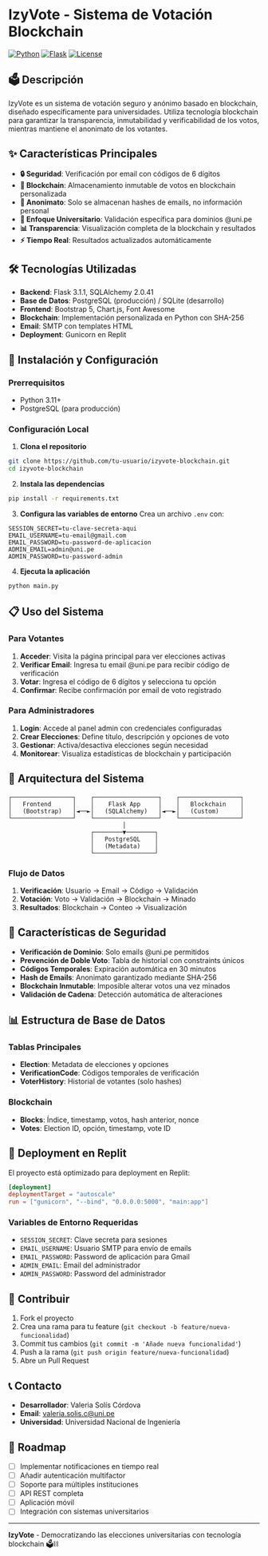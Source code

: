 
# IzyVote - Sistema de Votación Blockchain

[![Python](https://img.shields.io/badge/python-v3.11+-blue.svg)](https://www.python.org/downloads/)
[![Flask](https://img.shields.io/badge/flask-v3.1+-green.svg)](https://flask.palletsprojects.com/)
[![License](https://img.shields.io/badge/license-MIT-blue.svg)](LICENSE)

## 🗳️ Descripción

IzyVote es un sistema de votación seguro y anónimo basado en blockchain, diseñado específicamente para universidades. Utiliza tecnología blockchain para garantizar la transparencia, inmutabilidad y verificabilidad de los votos, mientras mantiene el anonimato de los votantes.

## ✨ Características Principales

- **🔒 Seguridad**: Verificación por email con códigos de 6 dígitos
- **🔗 Blockchain**: Almacenamiento inmutable de votos en blockchain personalizada
- **👤 Anonimato**: Solo se almacenan hashes de emails, no información personal
- **🏫 Enfoque Universitario**: Validación específica para dominios @uni.pe
- **📊 Transparencia**: Visualización completa de la blockchain y resultados
- **⚡ Tiempo Real**: Resultados actualizados automáticamente

## 🛠️ Tecnologías Utilizadas

- **Backend**: Flask 3.1.1, SQLAlchemy 2.0.41
- **Base de Datos**: PostgreSQL (producción) / SQLite (desarrollo)
- **Frontend**: Bootstrap 5, Chart.js, Font Awesome
- **Blockchain**: Implementación personalizada en Python con SHA-256
- **Email**: SMTP con templates HTML
- **Deployment**: Gunicorn en Replit

## 🚀 Instalación y Configuración

### Prerrequisitos

- Python 3.11+
- PostgreSQL (para producción)

### Configuración Local

1. **Clona el repositorio**
```bash
git clone https://github.com/tu-usuario/izyvote-blockchain.git
cd izyvote-blockchain
```

2. **Instala las dependencias**
```bash
pip install -r requirements.txt
```

3. **Configura las variables de entorno**
Crea un archivo `.env` con:
```env
SESSION_SECRET=tu-clave-secreta-aqui
EMAIL_USERNAME=tu-email@gmail.com
EMAIL_PASSWORD=tu-password-de-aplicacion
ADMIN_EMAIL=admin@uni.pe
ADMIN_PASSWORD=tu-password-admin
```

4. **Ejecuta la aplicación**
```bash
python main.py
```

## 📋 Uso del Sistema

### Para Votantes

1. **Acceder**: Visita la página principal para ver elecciones activas
2. **Verificar Email**: Ingresa tu email @uni.pe para recibir código de verificación
3. **Votar**: Ingresa el código de 6 dígitos y selecciona tu opción
4. **Confirmar**: Recibe confirmación por email de voto registrado

### Para Administradores

1. **Login**: Accede al panel admin con credenciales configuradas
2. **Crear Elecciones**: Define título, descripción y opciones de voto
3. **Gestionar**: Activa/desactiva elecciones según necesidad
4. **Monitorear**: Visualiza estadísticas de blockchain y participación

## 🔧 Arquitectura del Sistema

```
┌─────────────────┐    ┌──────────────────┐    ┌─────────────────┐
│   Frontend      │    │    Flask App     │    │   Blockchain    │
│   (Bootstrap)   │◄──►│   (SQLAlchemy)   │◄──►│   (Custom)      │
└─────────────────┘    └──────────────────┘    └─────────────────┘
                                │
                       ┌────────▼────────┐
                       │   PostgreSQL    │
                       │   (Metadata)    │
                       └─────────────────┘
```

### Flujo de Datos

1. **Verificación**: Usuario → Email → Código → Validación
2. **Votación**: Voto → Validación → Blockchain → Minado
3. **Resultados**: Blockchain → Conteo → Visualización

## 🔐 Características de Seguridad

- **Verificación de Dominio**: Solo emails @uni.pe permitidos
- **Prevención de Doble Voto**: Tabla de historial con constraints únicos
- **Códigos Temporales**: Expiración automática en 30 minutos
- **Hash de Emails**: Anonimato garantizado mediante SHA-256
- **Blockchain Inmutable**: Imposible alterar votos una vez minados
- **Validación de Cadena**: Detección automática de alteraciones

## 📊 Estructura de Base de Datos

### Tablas Principales

- **Election**: Metadata de elecciones y opciones
- **VerificationCode**: Códigos temporales de verificación
- **VoterHistory**: Historial de votantes (solo hashes)

### Blockchain

- **Blocks**: Índice, timestamp, votos, hash anterior, nonce
- **Votes**: Election ID, opción, timestamp, vote ID

## 🚀 Deployment en Replit

El proyecto está optimizado para deployment en Replit:

```toml
[deployment]
deploymentTarget = "autoscale"
run = ["gunicorn", "--bind", "0.0.0.0:5000", "main:app"]
```

### Variables de Entorno Requeridas

- `SESSION_SECRET`: Clave secreta para sesiones
- `EMAIL_USERNAME`: Usuario SMTP para envío de emails
- `EMAIL_PASSWORD`: Password de aplicación para Gmail
- `ADMIN_EMAIL`: Email del administrador
- `ADMIN_PASSWORD`: Password del administrador

## 🤝 Contribuir

1. Fork el proyecto
2. Crea una rama para tu feature (`git checkout -b feature/nueva-funcionalidad`)
3. Commit tus cambios (`git commit -m 'Añade nueva funcionalidad'`)
4. Push a la rama (`git push origin feature/nueva-funcionalidad`)
5. Abre un Pull Request


## 📞 Contacto

- **Desarrollador**: Valeria Solís Córdova
- **Email**: valeria.solis.c@uni.pe
- **Universidad**: Universidad Nacional de Ingeniería

## 🎯 Roadmap

- [ ] Implementar notificaciones en tiempo real
- [ ] Añadir autenticación multifactor
- [ ] Soporte para múltiples instituciones
- [ ] API REST completa
- [ ] Aplicación móvil
- [ ] Integración con sistemas universitarios

---

**IzyVote** - Democratizando las elecciones universitarias con tecnología blockchain 🗳️⛓️
